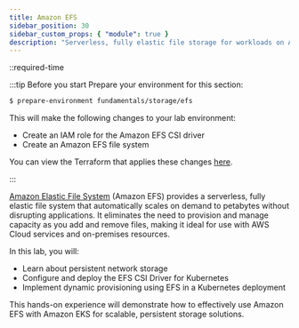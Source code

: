 ```yaml
---
title: Amazon EFS
sidebar_position: 30
sidebar_custom_props: { "module": true }
description: "Serverless, fully elastic file storage for workloads on Amazon Elastic Kubernetes Service with Amazon Elastic File System."
---
```


::required-time

:::tip Before you start
Prepare your environment for this section:

```bash timeout=300 wait=30
$ prepare-environment fundamentals/storage/efs
```

This will make the following changes to your lab environment:

- Create an IAM role for the Amazon EFS CSI driver
- Create an Amazon EFS file system

You can view the Terraform that applies these changes [here](https://github.com/VAR::MANIFESTS_OWNER/VAR::MANIFESTS_REPOSITORY/tree/VAR::MANIFESTS_REF/manifests/modules/fundamentals/storage/ebs/.workshop/terraform).

:::

[Amazon Elastic File System](https://docs.aws.amazon.com/efs/latest/ug/whatisefs.html) (Amazon EFS) provides a serverless, fully elastic file system that automatically scales on demand to petabytes without disrupting applications. It eliminates the need to provision and manage capacity as you add and remove files, making it ideal for use with AWS Cloud services and on-premises resources.

In this lab, you will:

- Learn about persistent network storage
- Configure and deploy the EFS CSI Driver for Kubernetes
- Implement dynamic provisioning using EFS in a Kubernetes deployment

This hands-on experience will demonstrate how to effectively use Amazon EFS with Amazon EKS for scalable, persistent storage solutions.
